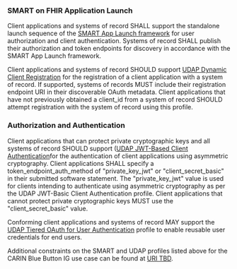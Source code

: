<div xmlns="http://www.w3.org/1999/xhtml" xmlns:xsi="http://www.w3.org/2001/XMLSchema-instance" xsi:schemaLocation="http://hl7.org/fhir ../../input-cache/schemas-r5/fhir-single.xsd">

<h3>SMART on FHIR Application Launch</h3>
Client applications and systems of record SHALL support the standalone launch sequence of the <a href="http://www.hl7.org/fhir/smart-app-launch/">SMART App Launch framework</a> for user authorization and client authentication. Systems of record SHALL publish their authorization and token endpoints for discovery in accordance with the SMART App Launch framework.

Client applications and systems of record SHOULD support <a href ="http://www.udap.org/udap-dynamic-client-registration.html">UDAP Dynamic Client Registration</a> for the registration of a client application with a system of record. If supported, systems of records MUST include their registration endpoint URI in their discoverable OAuth metadata. Client applications that have not previously obtained a client_id from a system of record SHOULD attempt registration with the system of record using this profile.

<h3>Authorization and Authentication</h3>
Client applications that can protect private cryptographic keys and all systems of record SHOULD support (<a href ="http://www.udap.org/udap-jwt-client-auth.html">UDAP JWT-Based Client Authentication</a>for the authentication of client applications using asymmetric cryptography. Client applications SHALL specify a token_endpoint_auth_method of "private_key_jwt" or "client_secret_basic" in their submitted software statement. The "private_key_jwt" value is used for clients intending to authenticate using asymmetric cryptography as per the UDAP JWT-Basic Client Authentication profile. Client applications that cannot protect private cryptographic keys MUST use the "client_secret_basic" value. 
 
Conforming client applications and systems of record MAY support the <a href="http://www.udap.org/udap-user-auth.html">UDAP Tiered OAuth for User Authentication</a> profile to enable reusable user credentials for end users.

Additional constraints on the SMART and UDAP profiles listed above for the CARIN Blue Button IG use case can be found at <a href=http://TBD>URI TBD</a>.

</div>